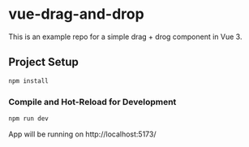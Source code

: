 # vue-drag-and-drop

This is an example repo for a simple drag + drog component in Vue 3.

## Project Setup

```sh
npm install
```

### Compile and Hot-Reload for Development

```sh
npm run dev
```

App will be running on http://localhost:5173/
